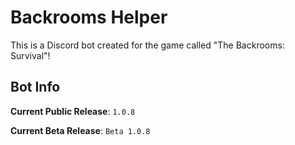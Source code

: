 # Backrooms Helper

This is a Discord bot created for the game called "The Backrooms: Survival"!

## Bot Info

**Current Public Release**: `1.0.8`

**Current Beta Release**: `Beta 1.0.8`
